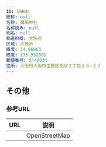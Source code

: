 ```yaml
---
ID: CWH9c
総称: null
名称: 彌榮神社
名称読み: null
別名: null
都道府県: 大阪府
区域: 大阪市
緯度: 34.66063
経度: 135.532801
郵便番号: 5440034
住所: 大阪府大阪市生野区桃谷２丁目１６−２２
---
```


## その他

### 参考URL

| URL | 説明          |
| --- | ------------- |
|     | OpenStreetMap |
